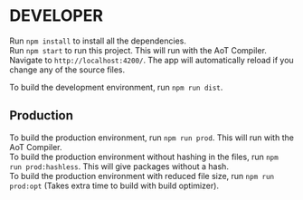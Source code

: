 # DEVELOPER

Run `npm install` to install all the dependencies.  
Run `npm start` to run this project. This will run with the AoT Compiler.  
Navigate to `http://localhost:4200/`. The app will automatically reload if you change any of the source files.  
 
To build the development environment, run `npm run dist`.

## Production

To build the production environment, run `npm run prod`. This will run with the AoT Compiler.  
To build the production environment without hashing in the files, run `npm run prod:hashless`. This will give packages without a hash.  
To build the production environment with reduced file size, run `npm run prod:opt` (Takes extra time to build with build optimizer).  
